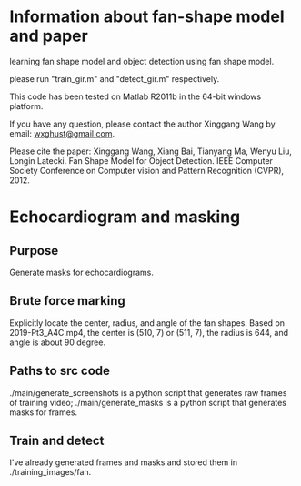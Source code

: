 # Information about fan-shape model and paper

learning fan shape model and object detection using fan shape model.

please run "train_gir.m" and "detect_gir.m" respectively.

This code has been tested on Matlab R2011b in the 64-bit windows platform.

If you have any question, please contact the author Xinggang Wang by email: wxghust@gmail.com.

Please cite the paper:
Xinggang Wang, Xiang Bai, Tianyang Ma, Wenyu Liu, Longin Latecki. Fan Shape Model for Object Detection. IEEE Computer Society Conference on Computer vision and Pattern Recognition (CVPR), 2012.


# Echocardiogram and masking

## Purpose
Generate masks for echocardiograms.

## Brute force marking
Explicitly locate the center, radius, and angle of the fan shapes.
Based on 2019-Pt3_A4C.mp4, the center is (510, 7) or (511, 7), the radius is 644, and angle is about 90 degree.

## Paths to src code
./main/generate_screenshots is a python script that generates raw frames of training video;
./main/generate_masks is a python script that generates masks for frames.

## Train and detect
I've already generated frames and masks and stored them in ./training_images/fan.